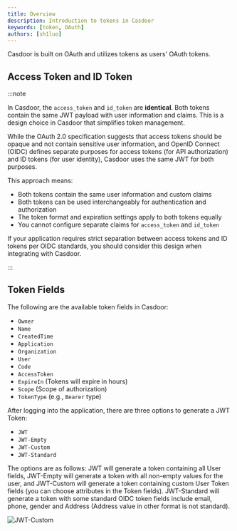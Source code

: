 ```yaml
---
title: Overview
description: Introduction to tokens in Casdoor
keywords: [token, OAuth]
authors: [sh1luo]
---
```


Casdoor is built on OAuth and utilizes tokens as users' OAuth tokens.

## Access Token and ID Token

:::note

In Casdoor, the `access_token` and `id_token` are **identical**. Both tokens contain the same JWT payload with user information and claims. This is a design choice in Casdoor that simplifies token management.

While the OAuth 2.0 specification suggests that access tokens should be opaque and not contain sensitive user information, and OpenID Connect (OIDC) defines separate purposes for access tokens (for API authorization) and ID tokens (for user identity), Casdoor uses the same JWT for both purposes.

This approach means:

- Both tokens contain the same user information and custom claims
- Both tokens can be used interchangeably for authentication and authorization
- The token format and expiration settings apply to both tokens equally
- You cannot configure separate claims for `access_token` and `id_token`

If your application requires strict separation between access tokens and ID tokens per OIDC standards, you should consider this design when integrating with Casdoor.

:::

## Token Fields

The following are the available token fields in Casdoor:

- `Owner`
- `Name`
- `CreatedTime`
- `Application`
- `Organization`
- `User`
- `Code`
- `AccessToken`
- `ExpireIn` (Tokens will expire in hours)
- `Scope` (Scope of authorization)
- `TokenType` (e.g., `Bearer` type)

After logging into the application, there are three options to generate a JWT Token:

- `JWT`
- `JWT-Empty`
- `JWT-Custom`
- `JWT-Standard`

The options are as follows: JWT will generate a token containing all User fields, JWT-Empty will generate a token with all non-empty values for the user, and JWT-Custom will generate a token containing custom User Token fields (you can choose attributes in the Token fields). JWT-Standard will generate a token with some standard OIDC token fields include email, phone, gender and Address (Address value in other format is not standard).

![JWT-Custom](/img/token/overview/JWT-Custom.png)
